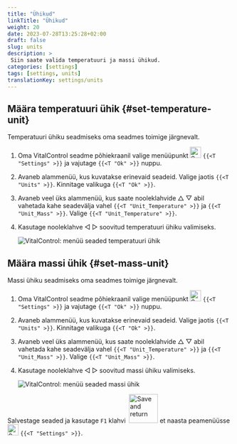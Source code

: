 ```yaml
---
title: "Ühikud"
linkTitle: "Ühikud"
weight: 20
date: 2023-07-28T13:25:28+02:00
draft: false
slug: units
description: >
 Siin saate valida temperatuuri ja massi ühikud.
categories: [settings]
tags: [settings, units]
translationKey: settings/units
---
```

## Määra temperatuuri ühik {#set-temperature-unit}

Temperatuuri ühiku seadmiseks oma seadmes toimige järgnevalt.

1. Oma VitalControl seadme põhiekraanil valige menüüpunkt <img src="/icons/gear.svg" width="25" align="bottom" alt="Settings" /> `{{<T "Settings" >}}` ja vajutage `{{<T "Ok" >}}` nuppu.

2. Avaneb alammenüü, kus kuvatakse erinevaid seadeid. Valige jaotis `{{<T "Units" >}}`. Kinnitage valikuga `{{<T "Ok" >}}`.

3. Avaneb veel üks alammenüü, kus saate nooleklahvide △ ▽ abil vahetada kahe seadevälja vahel `{{<T "Unit_Temperature" >}}` ja `{{<T "Unit_Mass" >}}`. Valige `{{<T "Unit_Temperature" >}}`.

4. Kasutage nooleklahve ◁ ▷ soovitud temperatuuri ühiku valimiseks.

    ![VitalControl: menüü seaded temperatuuri ühik](../images/temperature.png "Temperatuuri ühik")

## Määra massi ühik {#set-mass-unit}

Massi ühiku seadmiseks oma seadmes toimige järgnevalt.

1. Oma VitalControl seadme põhiekraanil valige menüüpunkt <img src="/icons/gear.svg" width="25" align="bottom" alt="Settings" /> `{{<T "Settings" >}}` ja vajutage `{{<T "Ok" >}}` nuppu.

2. Avaneb alammenüü, kus kuvatakse erinevaid seadeid. Valige jaotis `{{<T "Units" >}}`. Kinnitage valikuga `{{<T "Ok" >}}`.

3. Avaneb veel üks alammenüü, kus saate nooleklahvide △ ▽ abil vahetada kahe seadevälja vahel `{{<T "Unit_Temperature" >}}` ja `{{<T "Unit_Mass" >}}`. Valige `{{<T "Unit_Mass" >}}`.

4. Kasutage nooleklahve ◁ ▷ soovitud massi ühiku valimiseks.

    ![VitalControl: menüü seaded massi ühik](../images/mass.png "Massi ühik")

Salvestage seaded ja kasutage `F1` klahvi &nbsp;<img src="/icons/footer/save_exit.svg" width="65" align="bottom" alt="Save and return" /> et naasta peamenüüsse <img src="/icons/gear.svg" width="25" align="bottom" alt="Settings" /> `{{<T "Settings" >}}`.
